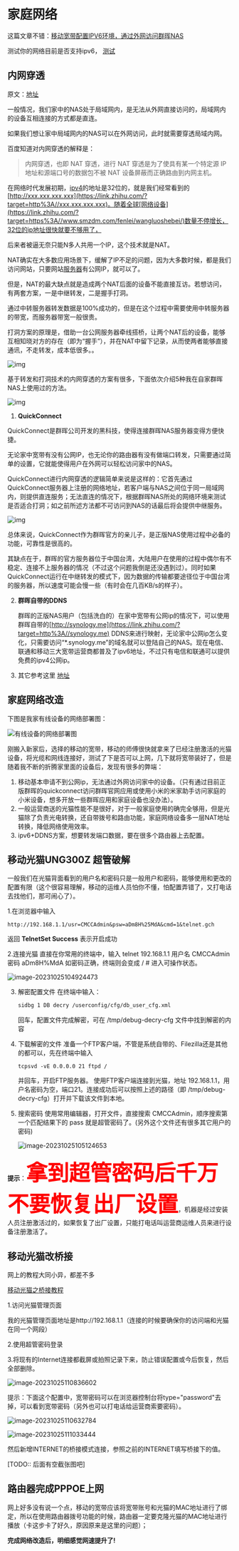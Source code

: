 # 家庭网络

  这篇文章不错：[移动宽带配置IPV6环境，通过外网访问群晖NAS](https://zhuanlan.zhihu.com/p/402639062)

 测试你的网络目前是否支持ipv6， [测试](https://www.test-ipv6.com/)

## 内网穿透

原文：[地址](https://www.zhihu.com/question/507754447)

一般情况，我们家中的NAS处于局域网内，是无法从外网直接访问的，局域网内的设备互相连接的方式都是直连。

如果我们想让家中局域网内的NAS可以在外网访问，此时就需要穿透局域内网。

百度知道对内网穿透的解释是：

> 内网穿透，也即 NAT 穿透，进行 NAT 穿透是为了使具有某一个特定源 IP 地址和源端口号的数据包不被 NAT 设备屏蔽而正确路由到内网主机。

在网络时代发展初期，[ipv4](https://www.zhihu.com/search?q=ipv4&search_source=Entity&hybrid_search_source=Entity&hybrid_search_extra={"sourceType"%3A"answer"%2C"sourceId"%3A2285872457})的地址是32位的，就是我们经常看到的[http://xxx.xxx.xxx.xxx](https://link.zhihu.com/?target=http%3A//xxx.xxx.xxx.xxx)。随着全球[网络设备](https://link.zhihu.com/?target=https%3A//www.smzdm.com/fenlei/wangluoshebei/)数量不停增长，32位的ip地址很快就要不够用了，

后来者被逼无奈只能N多人共用一个IP，这个技术就是NAT。

NAT确实在大多数应用场景下，缓解了IP不足的问题，因为大多数时候，都是我们访问网站，只要网站[服务器](https://link.zhihu.com/?target=https%3A//www.smzdm.com/fenlei/fuwuqi/)有公网IP，就可以了。

但是，NAT的最大缺点就是造成两个NAT后面的设备不能直接互访。若想访问，有两套方案，一是中继转发，二是握手打洞。

通过中转服务器转发数据是100%成功的，但是在这个过程中需要使用中转服务器的带宽，而服务器带宽一般很贵。

打洞方案的原理是，借助一台公网服务器牵线搭桥，让两个NAT后的设备，能够互相知晓对方的存在（即为“握手”），并在NAT中留下记录，从而使两者能够直接通讯，不走转发，成本低很多。。

![img](img/homeNet/v2-4416b1109d30544a7170392eaeaae2be_720w.webp)

基于转发和打洞技术的内网穿透的方案有很多，下面依次介绍5种我在自家群晖NAS上使用过的方法。

![img](img/homeNet/v2-1fa80ae56a76a8bdc7c482a5206bba1b_720w.webp)

1. **QuickConnect**

  QuickConnect是群晖公司开发的黑科技，使得连接群晖NAS服务器变得方便快捷。

  无论家中宽带有没有公网IP，也无论你的路由器有没有做端口转发，只需要通过简单的设置，它就能使得用户在外网可以轻松访问家中的NAS。

  QuickConnect进行内网穿透的逻辑简单来说是这样的：它首先通过QuickConnect服务器上注册的网络地址，若客户端与NAS之间位于同一局域网内，则提供直连服务；无法直连的情况下，根据群晖NAS所处的网络环境来测试是否适合打洞；如之前所述方法都不可访问到NAS的话最后将会提供中继服务。

  ![img](img/homeNet/v2-bfeb0208f36c7be905116c82ad23fcec_720w.webp)

  总体来说，QuickConnect作为群晖官方的亲儿子，是正版NAS使用过程中必备的功能，可靠性是很高的。

  其缺点在于，群晖的官方服务器位于中国台湾，大陆用户在使用的过程中偶尔有不稳定、连接不上服务器的情况（不过这个问题我倒是还没遇到过）。同时如果QuickConnect运行在中继转发的模式下，因为数据的传输都要途径位于中国台湾的服务器，所以速度可能会慢一些（有时会在几百KB/s的样子）。

2. **群晖自带的DDNS**

   群晖的正版NAS用户（包括洗白的）在家中宽带有公网ip的情况下，可以使用群晖自带的[http://synology.me](https://link.zhihu.com/?target=http%3A//synology.me) DDNS来进行映射，无论家中公网ip怎么变化，只需要访问“*.synology.me”的域名就可以登陆自己的NAS。现在电信、联通和移动三大宽带运营商都普及了ipv6地址，不过只有电信和联通可以提供免费的ipv4公网ip。

3. 其它参考这里 [地址](https://www.zhihu.com/question/507754447)






## 家庭网络改造

下图是我家有线设备的网络部署图：

![有线设备的网络部署图](img/homeNet/image-20231025102635757.png)

  刚搬入新家后，选择的移动的宽带，移动的师傅很快就拿来了已经注册激活的光猫设备，将光缆和网线连接好，测试了下是否可以上网，几下就将宽带装好了，但是随着我不断的折腾家里面的设备后，发现有很多的弊端：

1. 移动基本申请不到公网ip，无法通过外网访问家中的设备。（只有通过目前正版群晖的quickconnect访问群晖官网应用或使用小米的米家助手访问家庭的小米设备，想多开放一些群晖应用和家庭设备也没办法）。
2. 一般运营商送的光猫性能不是很好，对于一般家庭使用的确完全够用，但是光猫除了负责光电转换，还自带拨号和路由功能，家庭网络设备多一层NAT地址转换，降低网络使用效率。
3. ipv6+DDNS方案，想要转发端口数据，要在很多个路由器上去配置。



## 移动光猫UNG300Z 超管破解

​	一般我们在光猫背面看到的用户名和密码只是一般用户和密码，能够使用和更改的配置有限（这个很容易理解，移动的运维人员怕你不懂，怕配置弄错了，又打电话去找他们，那可闹心了）。

1.在浏览器中输入

```
http://192.168.1.1/usr=CMCCAdmin&psw=aDm8H%25MdA&cmd=1&telnet.gch
```

返回 **TelnetSet Success** 表示开启成功

2.连接光猫
直接在你常用的终端中，输入 telnet 192.168.1.1 用户名 CMCCAdmin 密码 aDm8H%MdA
如密码正确，终端则会变成 / # 进入可操作状态。

![image-20231025104924473](img/homeNet/image-20231025104924473.png)

3. 解密配置文件
   在终端中输入：

   ```bash
   sidbg 1 DB decry /userconfig/cfg/db_user_cfg.xml
   ```

   回车，配置文件完成解密，可在 /tmp/debug-decry-cfg 文件中找到解密的内容

4. 下载解密的文件
   准备一个FTP客户端，不管是系统自带的、Filezilla还是其他的都可以，先在终端中输入

   ```
   tcpsvd -vE 0.0.0.0 21 ftpd /
   ```

   并回车，开启FTP服务器。
   使用FTP客户端连接到光猫，地址 192.168.1.1，用户名密码为空，端口21。连接成功后可以按照上述的路径（即 /tmp/debug-decry-cfg）打开并下载该文件到本地。

5. 搜索密码
   使用常用编辑器，打开文件，直接搜索 CMCCAdmin，顺序搜索第一个匹配结果下的 pass 就是超管密码了。(另外这个文件还有很多其它用户的密码)

   ![image-20231025105124653](img/homeNet/image-20231025105124653.png)

**提示**：<font color="red" size=7>**拿到超管密码后千万不要恢复出厂设置**</font>，机器是经过安装人员注册激活过的，如果恢复了出厂设置，只能打电话叫运营商运维人员来进行设备注册激活了。

## 移动光猫改桥接

网上的教程大同小异，都差不多

[移动光猫之桥接教程](https://zhuanlan.zhihu.com/p/398555628)

1.访问光猫管理页面

​	我的光猫管理页面地址是http://192.168.1.1（连接的时候要确保你的访问端和光猫在同一个网段）

2.使用超管密码登录

3.将现有的Internet连接都截屏或拍照记录下来，防止错误配置或今后恢复，然后全部删除。

![image-20231025110836602](img/homeNet/image-20231025110836602.png)

提示：下面这个配置中，宽带密码可以在浏览器控制台将type="password"去掉，可以看到宽带密码（另外也可以打电话给运营商索要密码）。

![image-20231025110632784](img/homeNet/image-20231025110632784.png)

![image-20231025111033444](img/homeNet/image-20231025111033444.png)



然后新增INTERNET的桥接模式连接，参照之前的INTERNET填写桥接下的值。

[TODO:: 后面有空截张图吧]



## 路由器完成PPPOE上网



网上好多没有说一个点，移动的宽带应该将宽带账号和光猫的MAC地址进行了绑定，所以在使用路由器拨号功能的时候，路由器一定要克隆光猫的MAC地址进行播放（卡这步卡了好久，原因原来是这里的问题）；

**完成网络改造后，明细感觉网速提升了!**



